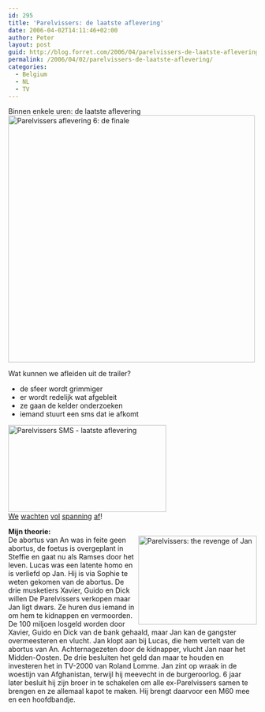 ```yaml
---
id: 295
title: 'Parelvissers: de laatste aflevering'
date: 2006-04-02T14:11:46+02:00
author: Peter
layout: post
guid: http://blog.forret.com/2006/04/parelvissers-de-laatste-aflevering/
permalink: /2006/04/02/parelvissers-de-laatste-aflevering/
categories:
  - Belgium
  - NL
  - TV
---
```

Binnen enkele uren: de laatste aflevering  
[<img src="http://static.flickr.com/40/121796974_9f2a2e51a7.jpg" width="500" alt="Parelvissers aflevering 6: de finale" />](http://www.flickr.com/photos/pforret/121796974/ "Photo Sharing")

Wat kunnen we afleiden uit de trailer?

  * de sfeer wordt grimmiger
  * er wordt redelijk wat afgebleit
  * ze gaan de kelder onderzoeken
  * iemand stuurt een sms dat ie afkomt

[<img  src="http://static.flickr.com/41/121796975_811e009284_o.jpg" width="320" height="176" alt="Parelvissers SMS - laatste aflevering" />](http://www.flickr.com/photos/pforret/121796975/ "Photo Sharing")  
[We](http://blog.pictrix.be/articles/2006/03/26/parelvissers-5) [wachten](http://blog.zog.org/2006/03/parelvissers-4.html) [vol](http://www.kerygma.be/2006/03/26/de-parelvissers-aflevering-5.htm) [spanning](http://www.clopin.be/archives/2006/03/29/de-barman/) [af](http://www.pietel.be/archives/1286)!  
<!--more-->

  
**Mijn theorie:**  
[<img  src="http://static.flickr.com/36/121815294_ee91f3ed7d_m.jpg" style="float: right" width="240" height="180" alt="Parelvissers: the revenge of Jan" />](http://www.flickr.com/photos/pforret/121815294/ "Photo Sharing")De abortus van An was in feite geen abortus, de foetus is overgeplant in Steffie en gaat nu als Ramses door het leven. Lucas was een latente homo en is verliefd op Jan. Hij is via Sophie te weten gekomen van de abortus. De drie musketiers Xavier, Guido en Dick willen De Parelvissers verkopen maar Jan ligt dwars. Ze huren dus iemand in om hem te kidnappen en vermoorden. De 100 miljoen losgeld worden door Xavier, Guido en Dick van de bank gehaald, maar Jan kan de gangster overmeesteren en vlucht. Jan klopt aan bij Lucas, die hem vertelt van de abortus van An. Achternagezeten door de kidnapper, vlucht Jan naar het Midden-Oosten. De drie besluiten het geld dan maar te houden en investeren het in TV-2000 van Roland Lomme. Jan zint op wraak in de woestijn van Afghanistan, terwijl hij meevecht in de burgeroorlog. 6 jaar later besluit hij zijn broer in te schakelen om alle ex-Parelvissers samen te brengen en ze allemaal kapot te maken. Hij brengt daarvoor een M60 mee en een hoofdbandje.